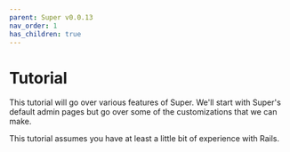 ```yaml
---
parent: Super v0.0.13
nav_order: 1
has_children: true
---
```

# Tutorial

This tutorial will go over various features of Super. We'll start with Super's
default admin pages but go over some of the customizations that we can make.

This tutorial assumes you have at least a little bit of experience with Rails.
